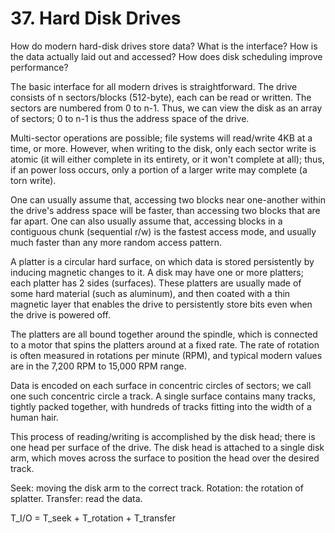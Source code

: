 # 37. Hard Disk Drives
How do modern hard-disk drives store data? What is the interface? How is the data actually laid out and accessed? How does disk scheduling improve performance?

The basic interface for all modern drives is straightforward. The drive consists of n sectors/blocks (512-byte), each can be read or written. The sectors are numbered from 0 to n-1. Thus, we can view the disk as an array of sectors; 0 to n-1 is thus the address space of the drive.

Multi-sector operations are possible; file systems will read/write 4KB at a time, or more. However, when writing to the disk, only each sector write is atomic (it will either complete in its entirety, or it won't complete at all); thus, if an power loss occurs, only a portion of a larger write may complete (a torn write).

One can usually assume that, accessing two blocks near one-another within the drive's address space will be faster, than accessing two blocks that are far apart. One can also usually assume that, accessing blocks in a contiguous chunk (sequential r/w) is the fastest access mode, and usually much faster than any more random access pattern.

A platter is a circular hard surface, on which data is stored persistently by inducing magnetic changes to it. A disk may have one or more platters; each platter has 2 sides (surfaces). These platters are usually made of some hard material (such as aluminum), and then coated with a thin magnetic layer that enables the drive to persistently store bits even when the drive is powered off.

The platters are all bound together around the spindle, which is connected to a motor that spins the platters around at a fixed rate. The rate of rotation is often measured in rotations per minute (RPM), and typical modern values are in the 7,200 RPM to 15,000 RPM range.

Data is encoded on each surface in concentric circles of sectors; we call one such concentric circle a track. A single surface contains many tracks, tightly packed together, with hundreds of tracks fitting into the width of a human hair.

This process of reading/writing is accomplished by the disk head; there is one head per surface of the drive. The disk head is attached to a single disk arm, which moves across the surface to position the head over the desired track.

Seek: moving the disk arm to the correct track. Rotation: the rotation of splatter. Transfer: read the data. 

T_I/O = T_seek + T_rotation + T_transfer































